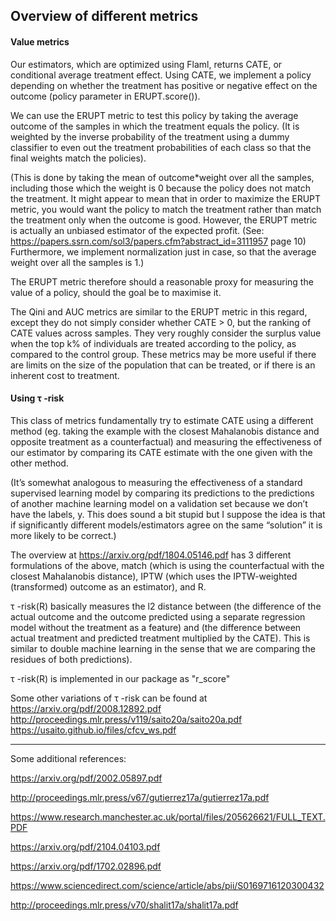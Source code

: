 ## Overview of different metrics

#### Value metrics

Our estimators, which are optimized using Flaml, returns CATE, or conditional average treatment effect. Using CATE, we implement a policy depending on whether the treatment has positive or negative effect on the outcome (policy parameter in ERUPT.score()).

We can use the ERUPT metric to test this policy by taking the average outcome of the samples in which the treatment equals the policy. (It is weighted by the inverse probability of the treatment using a dummy classifier to even out the treatment probabilities of each class so that the final weights match the policies).

(This is done by taking the mean of outcome*weight over all the samples, including those which the weight is 0 because the policy does not match the treatment. It might appear to mean that in order to maximize the ERUPT metric, you would want the policy to match the treatment rather than match the treatment only when the outcome is good. However, the ERUPT metric is actually an unbiased estimator of the expected profit. (See: https://papers.ssrn.com/sol3/papers.cfm?abstract_id=3111957 page 10) Furthermore, we implement normalization just in case, so that the average weight over all the samples is 1.)

The ERUPT metric therefore should a reasonable proxy for measuring the value of a policy, should the goal be to maximise it.

The Qini and AUC metrics are similar to the ERUPT metric in this regard, except they do not simply consider whether CATE > 0, but the ranking of CATE values across samples. They very roughly consider the surplus value when the top k% of individuals are treated according to the policy, as compared to the control group. These metrics may be more useful if there are limits on the size of the population that can be treated, or if there is an inherent cost to treatment.

#### Using τ -risk

This class of metrics fundamentally try to estimate CATE using a different method (eg. taking the example with the closest Mahalanobis distance and opposite treatment as a counterfactual) and measuring the effectiveness of our estimator by comparing its CATE estimate with the one given with the other method. 

(It’s somewhat analogous to measuring the effectiveness of a standard supervised learning model by comparing its predictions to the predictions of another machine learning model on a validation set because we don’t have the labels, y. This does sound a bit stupid but I suppose the idea is that if significantly different models/estimators agree on the same “solution” it is more likely to be correct.)

The overview at https://arxiv.org/pdf/1804.05146.pdf has 3 different formulations of the above, match (which is using the counterfactual with the closest Mahalanobis distance), IPTW (which uses the IPTW-weighted (transformed) outcome as an estimator), and R.

τ -risk(R) basically measures the l2 distance between (the difference of the actual outcome and the outcome predicted using a separate regression model without the treatment as a feature) and (the difference between actual treatment and predicted treatment multiplied by the CATE). This is similar to double machine learning in the sense that we are comparing the residues of both predictions).

τ -risk(R) is implemented in our package as "r_score"


Some other variations of τ -risk can be found at
https://arxiv.org/pdf/2008.12892.pdf
http://proceedings.mlr.press/v119/saito20a/saito20a.pdf
https://usaito.github.io/files/cfcv_ws.pdf

------------



Some additional references:

https://arxiv.org/pdf/2002.05897.pdf

http://proceedings.mlr.press/v67/gutierrez17a/gutierrez17a.pdf

https://www.research.manchester.ac.uk/portal/files/205626621/FULL_TEXT.PDF

https://arxiv.org/pdf/2104.04103.pdf

https://arxiv.org/pdf/1702.02896.pdf

https://www.sciencedirect.com/science/article/abs/pii/S0169716120300432 

http://proceedings.mlr.press/v70/shalit17a/shalit17a.pdf


